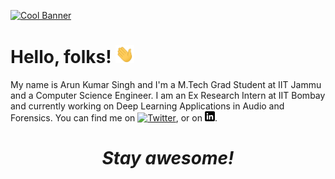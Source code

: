 [![Cool Banner](<img src="https://github.com/arun-kmr-singh/arun-kmr-singh.github.io/blob/master/assets/Coolstuff/animation.gif">)](https://arun-kmr-singh.github.io/)
# Hello, folks! <img src="https://github.com/arun-kmr-singh/arun-kmr-singh.github.io/blob/master/assets/Coolstuff/wave.gif" width="30px">

My name is Arun Kumar Singh and I'm a M.Tech Grad Student at IIT Jammu and a Computer Science Engineer. I am an Ex Research Intern at IIT Bombay and currently working on Deep Learning Applications in Audio and Forensics. You can find me on [![Twitter](http://i.imgur.com/wWzX9uB.png)](https://twitter.com/arun_kmr_singh), or on [![LinkedIn](https://github.com/arun-kmr-singh/arun-kmr-singh.github.io/blob/master/assets/Coolstuff/linkedin-3-16.png)](https://www.linkedin.com/in/arun-kmr-singh/).


<h1 align='center'><i>Stay awesome!</i></h1>
